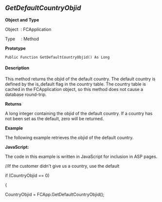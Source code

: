 _GetDefaultCountryObjid_
------------------------

**Object and Type**

Object  : FCApplication

Type     : Method

**Prototype**

```
Public Function GetDefaultCountryObjid() As Long
```

#### Description

This method returns the objid of the default country. The default country is defined by the is_default flag in the country table. The country table is cached in the FCApplication object, so this method does not cause a database round-trip.

**Returns**

A long integer containing the objid of the default country. If a country has not been set as the default, zero will be returned.

**Example**

The following example retrieves the objid of the default country.

**JavaScript:**

The code in this example is written in JavaScript for inclusion in ASP pages.

//If the customer didn't give us a country, use the default

if (CountryObjid == 0)

{

CountryObjid = FCApp.GetDefaultCountryObjid();